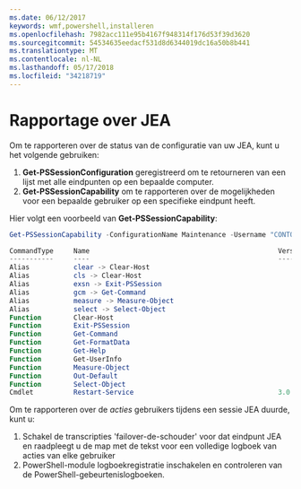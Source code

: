 ```yaml
---
ms.date: 06/12/2017
keywords: wmf,powershell,installeren
ms.openlocfilehash: 7982acc111e95b4167f948314f176d53f39d3620
ms.sourcegitcommit: 54534635eedacf531d8d6344019dc16a50b8b441
ms.translationtype: MT
ms.contentlocale: nl-NL
ms.lasthandoff: 05/17/2018
ms.locfileid: "34218719"
---
```

# <a name="reporting-on-jea"></a>Rapportage over JEA
Om te rapporteren over de status van de configuratie van uw JEA, kunt u het volgende gebruiken:
1.  **Get-PSSessionConfiguration** geregistreerd om te retourneren van een lijst met alle eindpunten op een bepaalde computer.
2.  **Get-PSSessionCapability** om te rapporteren over de mogelijkheden voor een bepaalde gebruiker op een specifieke eindpunt heeft.

Hier volgt een voorbeeld van **Get-PSSessionCapability**:
```powershell
Get-PSSessionCapability -ConfigurationName Maintenance -Username "CONTOSO\JohnDoe"

CommandType     Name                                               Version    Source
-----------     ----                                               -------    ------
Alias           clear -> Clear-Host
Alias           cls -> Clear-Host
Alias           exsn -> Exit-PSSession
Alias           gcm -> Get-Command
Alias           measure -> Measure-Object
Alias           select -> Select-Object
Function        Clear-Host
Function        Exit-PSSession
Function        Get-Command
Function        Get-FormatData
Function        Get-Help
Function        Get-UserInfo
Function        Measure-Object
Function        Out-Default
Function        Select-Object
Cmdlet          Restart-Service                                    3.0.0.0 Microsof...


```

Om te rapporteren over de _acties_ gebruikers tijdens een sessie JEA duurde, kunt u:
1. Schakel de transcripties 'failover-de-schouder' voor dat eindpunt JEA en raadpleegt u de map met de tekst voor een volledige logboek van acties van elke gebruiker
2. PowerShell-module logboekregistratie inschakelen en controleren van de PowerShell-gebeurtenislogboeken.
